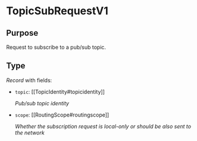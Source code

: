 # TopicSubRequestV1


## Purpose


<!-- --8<-- [start:purpose] -->
Request to subscribe to a pub/sub topic.
<!-- --8<-- [end:purpose] -->

## Type


<!-- --8<-- [start:type] -->
<div class="type" markdown>


*Record* with fields:

- `topic`: [[TopicIdentity#topicidentity]]

  *Pub/sub  topic identity*

- `scope`: [[RoutingScope#routingscope]]

  *Whether the subscription request is local-only or should be also sent to the network*

</div>
<!-- --8<-- [end:type] -->
